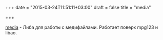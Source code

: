 +++
date = "2015-03-24T11:51:11+03:00"
draft = false
title = "media"

+++

<p><a href="https://bitbucket.org/weberc2/media/">media</a>&nbsp;- Либа для работы с медифайлами. Работает поверх&nbsp;mpg123 и libao.</p>

